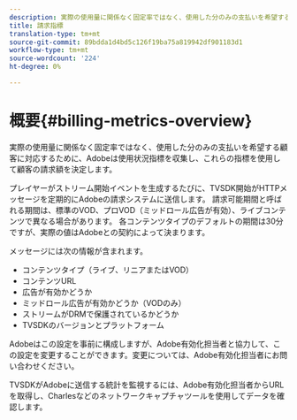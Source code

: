 ```yaml
---
description: 実際の使用量に関係なく固定率ではなく、使用した分のみの支払いを希望する顧客に対応するために、Adobeは使用状況指標を収集し、これらの指標を使用して顧客の請求額を決定します。
title: 請求指標
translation-type: tm+mt
source-git-commit: 89bdda1d4bd5c126f19ba75a819942df901183d1
workflow-type: tm+mt
source-wordcount: '224'
ht-degree: 0%

---
```



# 概要{#billing-metrics-overview}

実際の使用量に関係なく固定率ではなく、使用した分のみの支払いを希望する顧客に対応するために、Adobeは使用状況指標を収集し、これらの指標を使用して顧客の請求額を決定します。

プレイヤーがストリーム開始イベントを生成するたびに、TVSDK開始がHTTPメッセージを定期的にAdobeの請求システムに送信します。 請求可能期間と呼ばれる期間は、標準のVOD、プロVOD（ミッドロール広告が有効）、ライブコンテンツで異なる場合があります。 各コンテンツタイプのデフォルトの期間は30分ですが、実際の値はAdobeとの契約によって決まります。

メッセージには次の情報が含まれます。

* コンテンツタイプ（ライブ、リニアまたはVOD）
* コンテンツURL
* 広告が有効かどうか
* ミッドロール広告が有効かどうか（VODのみ）
* ストリームがDRMで保護されているかどうか
* TVSDKのバージョンとプラットフォーム

Adobeはこの設定を事前に構成しますが、Adobe有効化担当者と協力して、この設定を変更することができます。変更については、Adobe有効化担当者にお問い合わせください。

TVSDKがAdobeに送信する統計を監視するには、Adobe有効化担当者からURLを取得し、Charlesなどのネットワークキャプチャツールを使用してデータを確認します。
